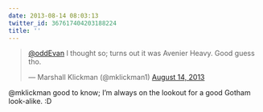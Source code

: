 ```yaml
---
date: 2013-08-14 08:03:13
twitter_id: 367617404203188224
title: ''
---
```


<blockquote class="twitter-tweet"><p lang="en" dir="ltr"><a href="https://twitter.com/oddEvan?ref_src=twsrc%5Etfw">@oddEvan</a> I thought so; turns out it was Avenier Heavy. Good guess tho.</p>&mdash; Marshall Klickman (@mklickman1) <a href="https://twitter.com/mklickman1/status/367613617119985664?ref_src=twsrc%5Etfw">August 14, 2013</a></blockquote>
<script async src="https://platform.twitter.com/widgets.js" charset="utf-8"></script>

@mklickman good to know; I’m always on the lookout for a good Gotham look-alike. :D
